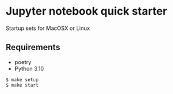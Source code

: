 # Jupyter notebook quick starter

Startup sets for MacOSX or Linux


## Requirements

- poetry
- Python 3.10

```
$ make setup
$ make start
```
